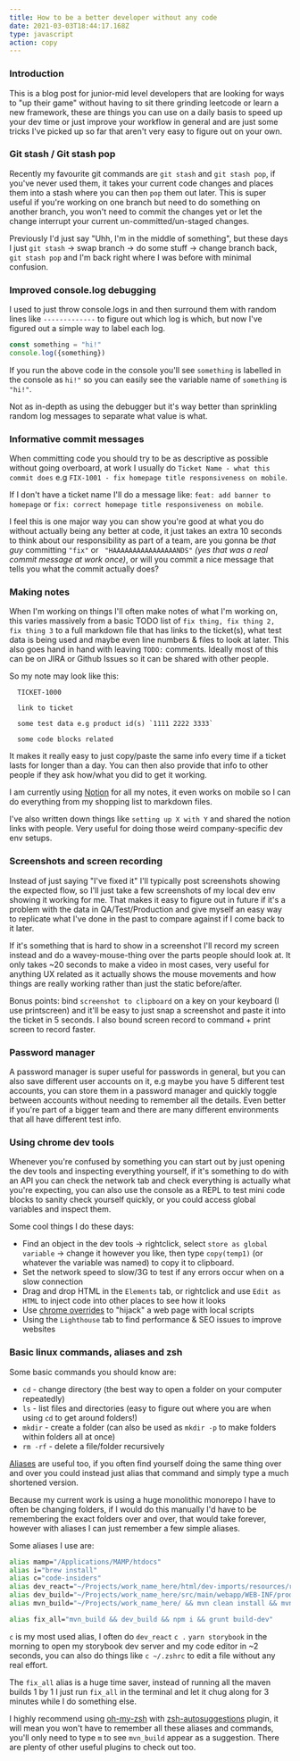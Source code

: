 ```yaml
---
title: How to be a better developer without any code
date: 2021-03-03T18:44:17.168Z
type: javascript
action: copy
---
```


### Introduction

This is a blog post for junior-mid level developers that are looking for ways to "up their game" without having to sit there grinding leetcode or learn a new framework, these are things you can use on a daily basis to speed up your dev time or just improve your workflow in general and are just some tricks I've picked up so far that aren't very easy to figure out on your own.



### Git stash / Git stash pop

Recently my favourite git commands are `git stash` and `git stash pop`, if you've never used them, it takes your current code changes and places them into a stash where you can then `pop` them out later. This is super useful if you're working on one branch but need to do something on another branch, you won't need to commit the changes yet or let the change interrupt your current un-committed/un-staged changes. 

Previously I'd just say "Uhh, I'm in the middle of something", but these days I just `git stash` -> swap branch -> do some stuff -> change branch back, `git stash pop` and I'm back right where I was before with minimal confusion. 



### Improved console.log debugging

I used to just throw console.logs in and then surround them with random lines like `-------------` to figure out which log is which, but now I've figured out a simple way to label each log.

```js
const something = "hi!"
console.log({something})
```

If you run the above code in the console you'll see `something` is labelled in the console as `hi!"` so you can easily see the variable name of `something` is `"hi!"`. 

Not as in-depth as using the debugger but it's way better than sprinkling random log messages to separate what value is what.


### Informative commit messages

When committing code you should try to be as descriptive as possible without going overboard, at work I usually do `Ticket Name - what this commit does` e.g `FIX-1001 - fix homepage title responsiveness on mobile`.

If I don't have a ticket name I'll do a message like: `feat: add banner to homepage` or `fix: correct homepage title responsiveness on mobile`.

I feel this is one major way you can show you're good at what you do without actually being any better at code, it just takes an extra 10 seconds to think about our responsibility as part of a team, are you gonna be *that guy* committing `"fix"` or ` "HAAAAAAAAAAAAAAAANDS"` *(yes that was a real commit message at work once)*, or will you commit a nice message that tells you what the commit actually does?



### Making notes


When I'm working on things I'll often make notes of what I'm working on, this varies massively from a basic TODO list of `fix thing, fix thing 2, fix thing 3` to a full markdown file that has links to the ticket(s), what test data is being used and maybe even line numbers & files to look at later. This also goes hand in hand with leaving `TODO:` comments. Ideally most of this can be on JIRA or Github Issues so it can be shared with other people.

So my note may look like this:
```
  TICKET-1000

  link to ticket

  some test data e.g product id(s) `1111 2222 3333`

  some code blocks related
```

It makes it really easy to just copy/paste the same info every time if a ticket lasts for longer than a day. You can then also provide that info to other people if they ask how/what you did to get it working.



I am currently using [Notion](https://www.notion.so/) for all my notes, it even works on mobile so I can do everything from my shopping list to markdown files. 

I've also written down things like `setting up X with Y` and shared the notion links with people. Very useful for doing those weird company-specific dev env setups.


### Screenshots and screen recording

Instead of just saying "I've fixed it" I'll typically post screenshots showing the expected flow, so I'll just take a few screenshots of my local dev env showing it working for me. That makes it easy to figure out in future if it's a problem with the data in QA/Test/Production and give myself an easy way to replicate what I've done in the past to compare against if I come back to it later. 

If it's something that is hard to show in a screenshot I'll record my screen instead and do a wavey-mouse-thing over the parts people should look at. It only takes ~20 seconds to make a video in most cases, very useful for anything UX related as it actually shows the mouse movements and how things are really working rather than just the static before/after.

Bonus points: bind `screenshot to clipboard` on a key on your keyboard (I use printscreen) and it'll be easy to just snap a screenshot and paste it into the ticket in 5 seconds. I also bound screen record to command + print screen to record faster.


### Password manager

A password manager is super useful for passwords in general, but you can also save different user accounts on it, e.g maybe you have 5 different test accounts, you can store them in a password manager and quickly toggle between accounts without needing to remember all the details. Even better if you're part of a bigger team and there are many different environments that all have different test info.


### Using chrome dev tools

Whenever you're confused by something you can start out by just opening the dev tools and inspecting everything yourself, if it's something to do with an API you can check the network tab and check everything is actually what you're expecting, you can also use the console as a REPL to test mini code blocks to sanity check yourself quickly, or you could access global variables and inspect them.

Some cool things I do these days:

- Find an object in the dev tools -> rightclick, select `store as global variable` -> change it however you like, then type `copy(temp1)` (or whatever the variable was named) to copy it to clipboard.
- Set the network speed to slow/3G to test if any errors occur when on a slow connection
- Drag and drop HTML in the `Elements` tab, or rightclick and use `Edit as HTML` to inject code into other places to see how it looks
- Use [chrome overrides](https://developers.google.com/web/updates/2018/01/devtools#overrides) to "hijack" a web page with local scripts
- Using the `Lighthouse` tab to find performance & SEO issues to improve websites



### Basic linux commands, aliases and zsh

Some basic commands you should know are:
- `cd` - change directory (the best way to open a folder on your computer repeatedly)
- `ls` - list files and directories (easy to figure out where you are when using `cd` to get around folders!)
- `mkdir` - create a folder (can also be used as `mkdir -p` to make folders within folders all at once)
- `rm -rf` - delete a file/folder recursively

[Aliases](https://thorsten-hans.com/5-types-of-zsh-aliases) are useful too, if you often find yourself doing the same thing over and over you could instead just alias that command and simply type a much shortened version.



Because my current work is using a huge monolithic monorepo I have to often be changing folders, if I would do this manually I'd have to be remembering the exact folders over and over, that would take forever, however with aliases I can just remember a few simple aliases.

Some aliases I use are:

```bash
alias mamp="/Applications/MAMP/htdocs"
alias i="brew install"
alias c="code-insiders"
alias dev_react="~/Projects/work_name_here/html/dev-imports/resources/react-module"
alias dev_build="~/Projects/work_name_here/src/main/webapp/WEB-INF/prod-resources-config/"
alias mvn_build="~/Projects/work_name_here/ && mvn clean install && mvn eclipse:clean && mvn eclipse:eclipse -Dwtpversion=2.0"

alias fix_all="mvn_build && dev_build && npm i && grunt build-dev"
```


`c` is my most used alias, I often do `dev_react` `c .` `yarn storybook` in the morning to open my storybook dev server and my code editor in ~2 seconds, you can also do things like `c ~/.zshrc` to edit a file without any real effort.

The `fix_all` alias is a huge time saver, instead of running all the maven builds 1 by 1 I just run `fix_all` in the terminal and let it chug along for 3 minutes while I do something else.


I highly recommend using [oh-my-zsh](https://ohmyz.sh/) with [zsh-autosuggestions](https://github.com/zsh-users/zsh-autosuggestions) plugin, it will mean you won't have to remember all these aliases and commands, you'll only need to type `m` to see `mvn_build` appear as a suggestion. There are plenty of other useful plugins to check out too.
